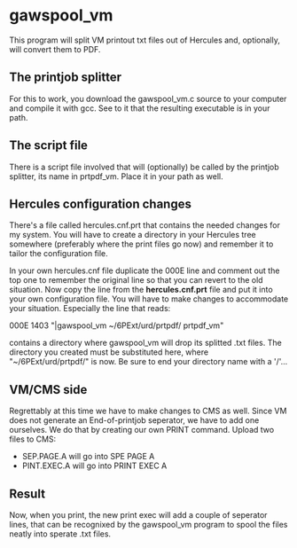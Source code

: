 # gawspool_vm
This program will split VM printout txt files out of Hercules and, optionally, will convert them to PDF.

## The printjob splitter
For this to work, you download the gawspool_vm.c source to your computer and compile it with gcc. See to it that the resulting executable is in your path.

## The script file
There is a script file involved that will (optionally) be called by the printjob splitter, its name in prtpdf_vm. Place it in your path as well.

## Hercules configuration changes
There's a file called hercules.cnf.prt that contains the needed changes for my system. You will have to create a directory in your Hercules tree somewhere (preferably where the print files go now) and remember it to tailor the configuration file.

In your own hercules.cnf file duplicate the 000E line and comment out the top one to remember the original line so that you can revert to the old situation. Now copy the line from the **hercules.cnf.prt** file and put it into your own configuration file. You will have to make changes to accommodate your situation. Especially the line that reads:

  000E   1403   "|gawspool_vm ~/6PExt/urd/prtpdf/ prtpdf_vm"

contains a directory where gawspool_vm will drop its splitted .txt files. The directory you created must be substituted here, where "~/6PExt/urd/prtpdf/" is now. Be sure to end your directory name with a '/'...

## VM/CMS side
Regrettably at this time we have to make changes to CMS as well. Since VM does not generate an End-of-printjob seperator, we have to add one ourselves. We do that by creating our own PRINT command. Upload two files to CMS:
- SEP.PAGE.A will go into SPE PAGE A
- PINT.EXEC.A will go into PRINT EXEC A

## Result
Now, when you print, the new print exec will add a couple of seperator lines, that can be recognixed by the gawspool_vm program to spool the files neatly into sperate .txt files.
